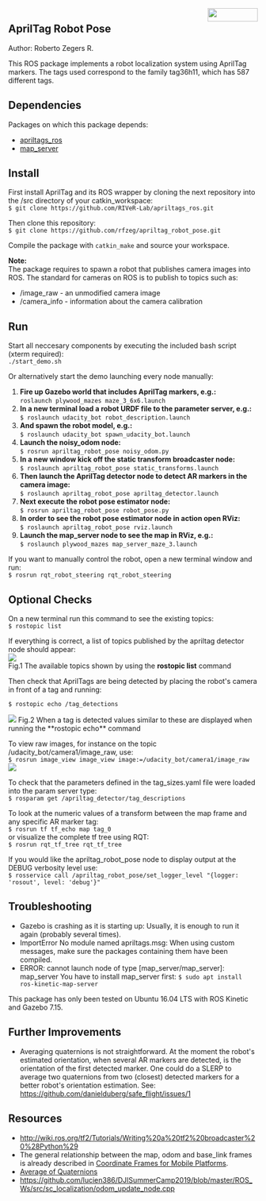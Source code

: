 <img src="https://raw.githubusercontent.com/rfzeg/apriltag_robot_pose/master/docs/imgs/ros_logo.png" align="right" width="101" height="27" /> 
 
## AprilTag Robot Pose
Author: Roberto Zegers R.

This ROS package implements a robot localization system using AprilTag markers. The tags used correspond to the family tag36h11, which has 587 different tags.

## Dependencies
Packages on which this package depends:
+ [apriltags_ros](https://github.com/RIVeR-Lab/apriltags_ros)
+ [map_server](http://wiki.ros.org/map_server)

## Install

First install AprilTag and its ROS wrapper by cloning the next repository into the /src directory of your catkin_workspace:  
`$ git clone https://github.com/RIVeR-Lab/apriltags_ros.git`  

Then clone this repository:  
`$ git clone https://github.com/rfzeg/apriltag_robot_pose.git`  

Compile the package with `catkin_make` and source your workspace.

**Note:**  
The package requires to spawn a robot that publishes camera images into ROS. The standard for cameras on ROS is to publish to topics such as:  
+ /image_raw - an unmodified camera image
+ /camera_info - information about the camera calibration

## Run

Start all neccesary components by executing the included bash script (xterm required):  
`./start_demo.sh`

Or alternatively start the demo launching every node manually:  

1.  **Fire up Gazebo world that includes AprilTag markers, e.g.:**  
    `roslaunch plywood_mazes maze_3_6x6.launch`
2.  **In a new terminal load a robot URDF file to the parameter server, e.g.:**  
    `$ roslaunch udacity_bot robot_description.launch`
3.  **And spawn the robot model, e.g.:**  
    `$ roslaunch udacity_bot spawn_udacity_bot.launch`
4.  **Launch the noisy_odom node:**  
    `$ rosrun apriltag_robot_pose noisy_odom.py`
5.  **In a new window kick off the static transform broadcaster node:**  
    `$ roslaunch apriltag_robot_pose static_transforms.launch`
6.  **Then launch the AprilTag detector node to detect AR markers in the camera image:**  
    `$ roslaunch apriltag_robot_pose apriltag_detector.launch`
7.  **Next execute the robot pose estimator node:**  
    `$ rosrun apriltag_robot_pose robot_pose.py`
8.  **In order to see the robot pose estimator node in action open RViz:**  
    `$ roslaunch apriltag_robot_pose rviz.launch`
9.  **Launch the map_server node to see the map in RViz, e.g.:**  
    `$ roslaunch plywood_mazes map_server_maze_3.launch`

If you want to manually control the robot, open a new terminal window and run:  
`$ rosrun rqt_robot_steering rqt_robot_steering`

## Optional Checks

On a new terminal run this command to see the existing topics:  
`$ rostopic list`  

If everything is correct, a list of topics published by the apriltag detector node should appear:  
<img src="https://raw.githubusercontent.com/rfzeg/apriltag_robot_pose/master/docs/imgs/rostopic_list_result.png">  
Fig.1 The available topics shown by using the **rostopic list** command  

Then check that AprilTags are being detected by placing the robot's camera in front of a tag and running:

`$ rostopic echo /tag_detections`  

<img src="https://raw.githubusercontent.com/rfzeg/apriltag_robot_pose/master/docs/imgs/rostopic_echo_result.png">  
Fig.2 When a tag is detected values similar to these are displayed when running the **rostopic echo** command  
  
To view raw images, for instance on the topic /udacity_bot/camera1/image\_raw, use:  
`$ rosrun image_view image_view image:=/udacity_bot/camera1/image_raw`  
<img src="https://raw.githubusercontent.com/rfzeg/apriltag_robot_pose/master/docs/imgs/image_view_example.png">  

To check that the parameters defined in the tag\_sizes.yaml file were loaded into the param server type:  
`$ rosparam get /apriltag_detector/tag_descriptions`  

To look at the numeric values of a transform between the map frame and any specific AR marker tag:  
`$ rosrun tf tf_echo map tag_0`  
or visualize the complete tf tree using RQT:  
`$ rosrun rqt_tf_tree rqt_tf_tree`  

If you would like the apriltag_robot_pose node to display output at the DEBUG verbosity level use:  
`$ rosservice call /apriltag_robot_pose/set_logger_level "{logger: 'rosout', level: 'debug'}"`  

## Troubleshooting
+ Gazebo is crashing as it is starting up: Usually, it is enough to run it again (probably several times).
+ ImportError No module named apriltags.msg: When using custom messages, make sure the packages containing them have been compiled.
+ ERROR: cannot launch node of type [map_server/map_server]: map_server
  You have to install map_server first: `$ sudo apt install ros-kinetic-map-server`

This package has only been tested on Ubuntu 16.04 LTS with ROS Kinetic and Gazebo 7.15.

## Further Improvements
+ Averaging quaternions is not straightforward. At the moment the robot's estimated orientation, when several AR markers are detected, is the orientation of the first detected marker.
  One could do a SLERP to average two quaternions from two (closest) detected markers for a better robot's orientation estimation. See: https://github.com/danielduberg/safe_flight/issues/1

## Resources
+ http://wiki.ros.org/tf2/Tutorials/Writing%20a%20tf2%20broadcaster%20%28Python%29
+ The general relationship between the map, odom and base\_link frames is already described in [Coordinate Frames for Mobile Platforms](http://www.ros.org/reps/rep-0105.html).
+ [Average of Quaternions](https://stackoverflow.com/questions/12374087/average-of-multiple-quaternions/)
+ https://github.com/lucien386/DJISummerCamp2019/blob/master/ROS_Ws/src/sc_localization/odom_update_node.cpp
